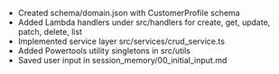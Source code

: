 - Created schema/domain.json with CustomerProfile schema
- Added Lambda handlers under src/handlers for create, get, update, patch, delete, list
- Implemented service layer src/services/crud_service.ts
- Added Powertools utility singletons in src/utils
- Saved user input in session_memory/00_initial_input.md
